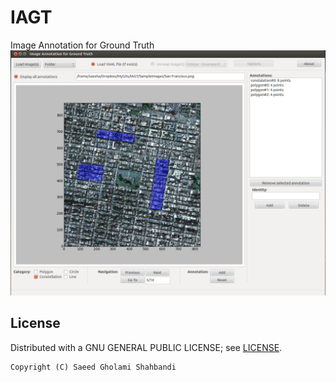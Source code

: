 # IAGT
Image Annotation for Ground Truth
![GUI snapshot](https://github.com/saeedghsh/IAGT/blob/master/gui/IAGT.png)

<!-- Dependencies: -->

<!--
Laundry List
------------
- [ ] if image is opened with opencv, correct channel from RBG to RGB.
- [ ] if image is opened with opencv, correct the origin.
 -->

License
-------
Distributed with a GNU GENERAL PUBLIC LICENSE; see [LICENSE](https://github.com/saeedghsh/IAGT/blob/master/LICENSE).
```
Copyright (C) Saeed Gholami Shahbandi
```
